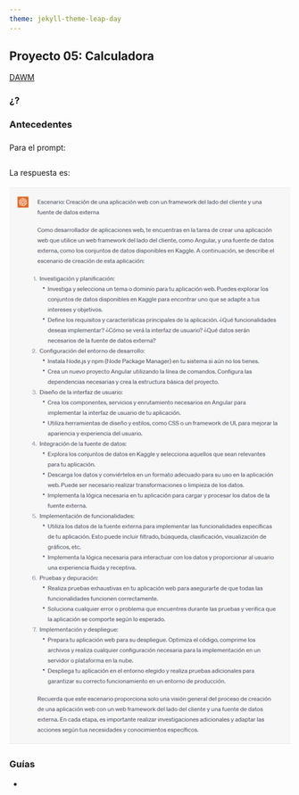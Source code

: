 ```yaml
---
theme: jekyll-theme-leap-day
---
```


## Proyecto 05: Calculadora

[DAWM](/DAWM/)

### ¿?

### Antecedentes



### 

Para el prompt: 

```
```
La respuesta es:

![](archivos/proyecto05-pregunta.png)

### Guías

* [](/DAWM/guias/2023/guia0)

